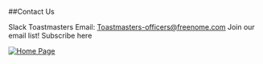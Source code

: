 ##Contact Us

Slack Toastmasters
Email: Toastmasters-officers@freenome.com
Join our email list! Subscribe here



[![Home Page](https://user-images.githubusercontent.com/99045240/177627751-b1fd07c2-2688-4900-886e-3fb55140286b.png)](https://loannhoa.github.io/toastmasters/)
